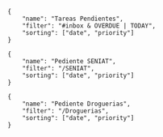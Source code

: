 
```todoist
{
	"name": "Tareas Pendientes",
	"filter": "#inbox & OVERDUE | TODAY",
	"sorting": ["date", "priority"]
}
```




```todoist
{
	"name": "Pediente SENIAT",
	"filter": "/SENIAT",
	"sorting": ["date", "priority"]
}
```


```todoist
{
	"name": "Pediente Droguerias",
	"filter": "/Droguerias",
	"sorting": ["date", "priority"]
}
```